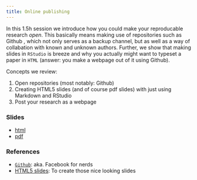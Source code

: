 ```yaml
---
title: Online publishing
---
```


In this 1.5h session we introduce how you could make your reproducable research *open*. This basically means making use of repositories such as Github , which not only serves as a backup channel, but as well as a way of collabation with known and unknown authors. Further, we show that making slides in `RStudio` is breeze and why you actually might want to typeset a paper in `HTML` (answer: you make a webpage out of it using Github).

Concepts we review:

1. Open repositories (most notably: Github)
2. Creating HTML5 slides (and of course pdf slides) with just using Markdown and RStudio
3. Post your research as a webpage

### Slides

* [html](../slides/05-online_pub.html)
* [pdf](../slides/05-online_pub.pdf)

### References

* [`Github`](https://github.com/): aka. Facebook for nerds
* [HTML5 slides](http://rmarkdown.rstudio.com/ioslides_presentation_format.html): To create those nice looking slides




